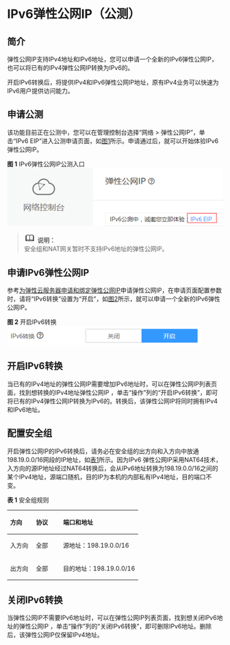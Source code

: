 # IPv6弹性公网IP（公测）<a name="eip_0001"></a>

## 简介<a name="section298043619513"></a>

弹性公网IP支持IPv4地址和IPv6地址，您可以申请一个全新的IPv6弹性公网IP，也可以将已有的IPv4弹性公网IP转换为IPv6的。

开启IPv6转换后，将提供IPv4和IPv6弹性公网IP地址，原有IPv4业务可以快速为IPv6用户提供访问能力。

## 申请公测<a name="section20598951193320"></a>

该功能目前正在公测中，您可以在管理控制台选择“网络 \> 弹性公网IP”，单击“IPv6 EIP”进入公测申请页面，如[图1](#fig188409356203)所示。申请通过后，就可以开始体验IPv6弹性公网IP。

**图 1**  IPv6弹性公网IP公测入口<a name="fig188409356203"></a>  
![](figures/IPv6弹性公网IP公测入口.png "IPv6弹性公网IP公测入口")

>![](public_sys-resources/icon-note.gif) **说明：**   
>安全组和NAT网关暂时不支持IPv6地址的弹性公网IP。  

## 申请IPv6弹性公网IP<a name="section011625114590"></a>

参考[为弹性云服务器申请和绑定弹性公网IP](为弹性云服务器申请和绑定弹性公网IP.md)申请弹性公网IP，在申请页面配置参数时，请将“IPv6转换”设置为“开启”，如[图2](#fig19943166121120)所示，就可以申请一个全新的IPv6弹性公网IP。

**图 2**  开启IPv6转换<a name="fig19943166121120"></a>  
![](figures/开启IPv6转换.png "开启IPv6转换")

## 开启IPv6转换<a name="section1951010207215"></a>

当已有的IPv4地址的弹性公网IP需要增加IPv6地址时，可以在弹性公网IP列表页面，找到想转换的IPv4地址弹性公网IP ，单击“操作”列的“开启IPv6转换”，即可将已有的IPv4弹性公网IP转换为IPv6的。转换后，该弹性公网IP将同时拥有IPv4和IPv6地址。

## 配置安全组<a name="section183541933911"></a>

开启弹性公网IP的IPv6转换后，请务必在安全组的出方向和入方向中放通198.19.0.0/16网段的IP地址，如[表1](#table854766319358)所示。因为IPv6 弹性公网IP采用NAT64技术，入方向的源IP地址经过NAT64转换后，会从IPv6地址转换为198.19.0.0/16之间的某个IPv4地址，源端口随机，目的IP为本机的内部私有IPv4地址，目的端口不变。

**表 1**  安全组规则

<a name="table854766319358"></a>
<table><thead align="left"><tr id="row2051403019358"><th class="cellrowborder" valign="top" width="19.681968196819682%" id="mcps1.2.4.1.1"><p id="p5102371419358"><a name="p5102371419358"></a><a name="p5102371419358"></a>方向</p>
</th>
<th class="cellrowborder" valign="top" width="20.782078207820785%" id="mcps1.2.4.1.2"><p id="p3928016319358"><a name="p3928016319358"></a><a name="p3928016319358"></a>协议</p>
</th>
<th class="cellrowborder" valign="top" width="59.53595359535954%" id="mcps1.2.4.1.3"><p id="p2415644494621"><a name="p2415644494621"></a><a name="p2415644494621"></a>端口和地址</p>
</th>
</tr>
</thead>
<tbody><tr id="row3779122419358"><td class="cellrowborder" valign="top" width="19.681968196819682%" headers="mcps1.2.4.1.1 "><p id="p4119033619358"><a name="p4119033619358"></a><a name="p4119033619358"></a>入方向</p>
</td>
<td class="cellrowborder" valign="top" width="20.782078207820785%" headers="mcps1.2.4.1.2 "><p id="p4808290419358"><a name="p4808290419358"></a><a name="p4808290419358"></a>全部</p>
</td>
<td class="cellrowborder" valign="top" width="59.53595359535954%" headers="mcps1.2.4.1.3 "><p id="p4640703694621"><a name="p4640703694621"></a><a name="p4640703694621"></a>源地址：198.19.0.0/16</p>
</td>
</tr>
<tr id="row22818581398"><td class="cellrowborder" valign="top" width="19.681968196819682%" headers="mcps1.2.4.1.1 "><p id="p6301958495"><a name="p6301958495"></a><a name="p6301958495"></a>出方向</p>
</td>
<td class="cellrowborder" valign="top" width="20.782078207820785%" headers="mcps1.2.4.1.2 "><p id="p730158994"><a name="p730158994"></a><a name="p730158994"></a>全部</p>
</td>
<td class="cellrowborder" valign="top" width="59.53595359535954%" headers="mcps1.2.4.1.3 "><p id="p7825131612103"><a name="p7825131612103"></a><a name="p7825131612103"></a>目的地址：198.19.0.0/16</p>
</td>
</tr>
</tbody>
</table>

## 关闭IPv6转换<a name="section86833287319"></a>

当弹性公网IP不需要IPv6地址时，可以在弹性公网IP列表页面，找到想关闭IPv6地址的弹性公网IP ，单击“操作”列的“关闭IPv6转换”，即可删除IPv6地址。删除后，该弹性公网IP仅保留IPv4地址。

